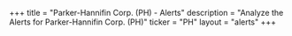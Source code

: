+++
title = "Parker-Hannifin Corp. (PH) - Alerts"
description = "Analyze the Alerts for Parker-Hannifin Corp. (PH)"
ticker = "PH"
layout = "alerts"
+++

